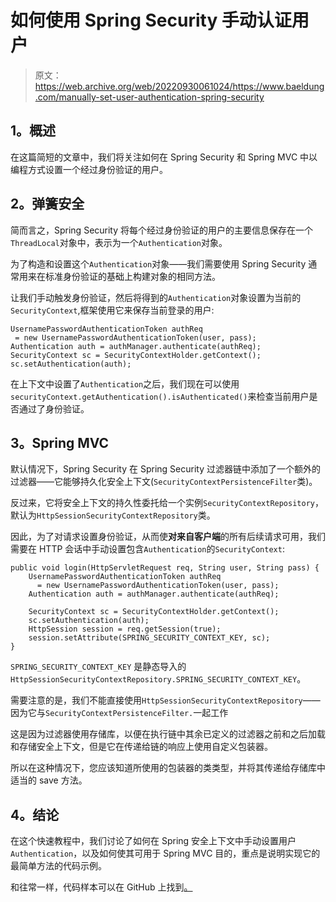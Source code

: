 # 如何使用 Spring Security 手动认证用户

> 原文：<https://web.archive.org/web/20220930061024/https://www.baeldung.com/manually-set-user-authentication-spring-security>

## **1。概述**

在这篇简短的文章中，我们将关注如何在 Spring Security 和 Spring MVC 中以编程方式设置一个经过身份验证的用户。

## **2。弹簧安全**

简而言之，Spring Security 将每个经过身份验证的用户的主要信息保存在一个`ThreadLocal`对象中，表示为一个`Authentication`对象。

为了构造和设置这个`Authentication`对象——我们需要使用 Spring Security 通常用来在标准身份验证的基础上构建对象的相同方法。

让我们手动触发身份验证，然后将得到的`Authentication`对象设置为当前的`SecurityContext`,框架使用它来保存当前登录的用户:

```
UsernamePasswordAuthenticationToken authReq
 = new UsernamePasswordAuthenticationToken(user, pass);
Authentication auth = authManager.authenticate(authReq);
SecurityContext sc = SecurityContextHolder.getContext();
sc.setAuthentication(auth);
```

在上下文中设置了`Authentication`之后，我们现在可以使用`securityContext.getAuthentication().isAuthenticated()`来检查当前用户是否通过了身份验证。

## **3。Spring MVC**

默认情况下，Spring Security 在 Spring Security 过滤器链中添加了一个额外的过滤器——它能够持久化安全上下文(`SecurityContextPersistenceFilter`类)。

反过来，它将安全上下文的持久性委托给一个实例`SecurityContextRepository`，默认为`HttpSessionSecurityContextRepository`类。

因此，为了对请求设置身份验证，从而使**对来自客户端**的所有后续请求可用，我们需要在 HTTP 会话中手动设置包含`Authentication`的`SecurityContext`:

```
public void login(HttpServletRequest req, String user, String pass) { 
    UsernamePasswordAuthenticationToken authReq
      = new UsernamePasswordAuthenticationToken(user, pass);
    Authentication auth = authManager.authenticate(authReq);

    SecurityContext sc = SecurityContextHolder.getContext();
    sc.setAuthentication(auth);
    HttpSession session = req.getSession(true);
    session.setAttribute(SPRING_SECURITY_CONTEXT_KEY, sc);
}
```

`SPRING_SECURITY_CONTEXT_KEY` 是静态导入的`HttpSessionSecurityContextRepository.SPRING_SECURITY_CONTEXT_KEY`。

需要注意的是，我们不能直接使用`HttpSessionSecurityContextRepository`——因为它与`SecurityContextPersistenceFilter.`一起工作

这是因为过滤器使用存储库，以便在执行链中其余已定义的过滤器之前和之后加载和存储安全上下文，但是它在传递给链的响应上使用自定义包装器。

所以在这种情况下，您应该知道所使用的包装器的类类型，并将其传递给存储库中适当的 save 方法。

## **4。结论**

在这个快速教程中，我们讨论了如何在 Spring 安全上下文中手动设置用户`Authentication`，以及如何使其可用于 Spring MVC 目的，重点是说明实现它的最简单方法的代码示例。

和往常一样，代码样本可以在 GitHub 上找到[。](https://web.archive.org/web/20221012100327/https://github.com/eugenp/tutorials/tree/master/spring-security-modules/spring-security-web-mvc-custom)